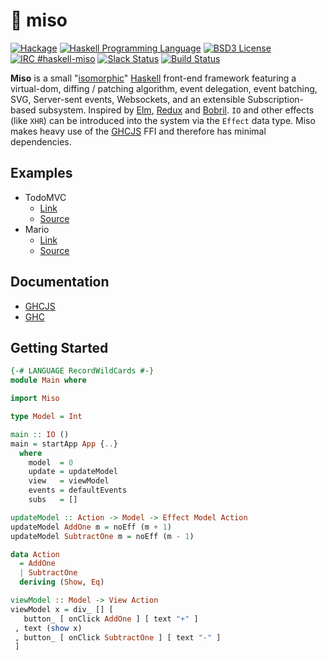:ramen: miso
======================
[![Hackage](https://img.shields.io/hackage/v/miso.svg?style=flat)](http://hackage.haskell.org/package/miso)
[![Haskell Programming Language](https://img.shields.io/badge/language-Haskell-green.svg)](https://haskell.org)
[![BSD3 License](http://img.shields.io/badge/license-BSD3-brightgreen.svg)](https://github.com/dmjio/miso/blob/master/LICENSE)
[![IRC #haskell-miso](https://img.shields.io/badge/IRC-%23haskell--miso-1e72ff.svg?style=flat)](https://www.irccloud.com/invite?channel=%23haskell-miso&amp;hostname=irc.freenode.net&amp;port=6697&amp;ssl=1)
[![Slack Status](https://haskell-miso-slack.herokuapp.com/badge.svg)](https://haskell-miso-slack.herokuapp.com)
[![Build Status](https://travis-ci.org/dmjio/miso.svg?branch=master)](https://travis-ci.org/dmjio/miso)

**Miso** is a small "[isomorphic](http://nerds.airbnb.com/isomorphic-javascript-future-web-apps/)" [Haskell](https://www.haskell.org/) front-end framework featuring a virtual-dom, diffing / patching algorithm, event delegation, event batching, SVG, Server-sent events, Websockets, and an extensible Subscription-based subsystem. Inspired by [Elm](http://elm-lang.org/), [Redux](http://redux.js.org/) and [Bobril](http://github.com/bobris/bobril). `IO` and other effects (like `XHR`) can be introduced into the system via the `Effect` data type. Miso makes heavy use of the [GHCJS](https://github.com/ghcjs/ghcjs) FFI and therefore has minimal dependencies.

## Examples
  - TodoMVC
    - [Link](http://miso-todomvc.bitballoon.com/)
    - [Source](https://github.com/dmjio/miso/blob/master/examples/todo-mvc/Main.hs)
  - Mario
    - [Link](https://s3.amazonaws.com/aws-website-mario-5u38b/index.html)
    - [Source](https://github.com/dmjio/miso/blob/master/examples/mario/Main.hs)

## Documentation
  - [GHCJS](https://d10z4r8eai3cm9.cloudfront.net/)
  - [GHC](http://hackage.haskell.org/package/miso)

## Getting Started
```haskell
{-# LANGUAGE RecordWildCards #-}
module Main where

import Miso

type Model = Int

main :: IO ()
main = startApp App {..}
  where
    model  = 0
    update = updateModel
    view   = viewModel
    events = defaultEvents
    subs   = []

updateModel :: Action -> Model -> Effect Model Action
updateModel AddOne m = noEff (m + 1)
updateModel SubtractOne m = noEff (m - 1)

data Action
  = AddOne
  | SubtractOne
  deriving (Show, Eq)

viewModel :: Model -> View Action
viewModel x = div_ [] [
   button_ [ onClick AddOne ] [ text "+" ]
 , text (show x)
 , button_ [ onClick SubtractOne ] [ text "-" ]
 ]
 ```
